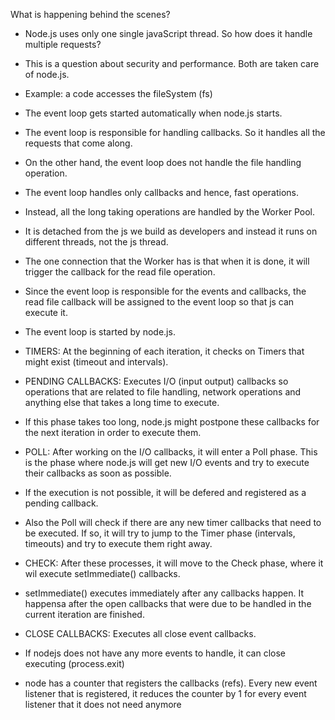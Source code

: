 What is happening behind the scenes?

- Node.js uses only one single javaScript thread. So how does it handle multiple requests?
- This is a question about security and performance. Both are taken care of node.js.
- Example: a code accesses the fileSystem (fs)
- The event loop gets started automatically when node.js starts.
- The event loop is responsible for handling callbacks. So it handles all the requests that come along.
- On the other hand, the event loop does not handle the file handling operation.
- The event loop handles only callbacks and hence, fast operations.
- Instead, all the long taking operations are handled by the Worker Pool.
- It is detached from the js we build as developers and instead it runs on different threads, not the js thread.
- The one connection that the Worker has is that when it is done, it will trigger the callback for the read file operation.
- Since the event loop is responsible for the events and callbacks, the read file callback will be assigned to the event loop so that js can execute it.

- The event loop is started by node.js.
- TIMERS: At the beginning of each iteration, it checks on Timers that might exist (timeout and intervals).
- PENDING CALLBACKS: Executes I/O (input output) callbacks so operations that are related to file handling, network operations and anything else that takes a long time to execute.
- If this phase takes too long, node.js might postpone these callbacks for the next iteration in order to execute them.
- POLL: After working on the I/O callbacks, it will enter a Poll phase. This is the phase where node.js will get new I/O events and try to execute their callbacks as soon as possible.
- If the execution is not possible, it will be defered and registered as a pending callback.
- Also the Poll will check if there are any new timer callbacks that need to be executed. If so, it will try to jump to the Timer phase (intervals, timeouts) and try to execute them right away.
- CHECK: After these processes, it will move to the Check phase, where it wil execute setImmediate() callbacks.
- setImmediate() executes immediately after any callbacks happen. It happensa after the open callbacks that were due to be handled in the current iteration are finished.
- CLOSE CALLBACKS: Executes all close event callbacks.
- If nodejs does not have any more events to handle, it can close executing (process.exit)
- node has a counter that registers the callbacks (refs). Every new event listener that is registered, it reduces the counter by 1 for every event listener that it does not need anymore
